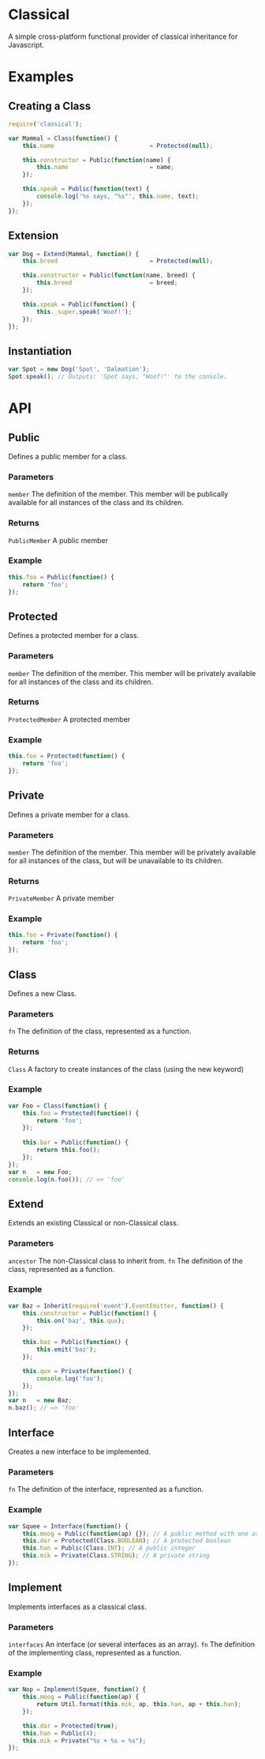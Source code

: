 # Classical
A simple cross-platform functional provider of classical inheritance for Javascript.

# Examples
## Creating a Class
```javascript
require('classical');

var Mammal = Class(function() {
    this.name                           = Protected(null);

    this.constructor = Public(function(name) {
        this.name                       = name;
    });

    this.speak = Public(function(text) {
        console.log('%s says, "%s"', this.name, text);
    });
});
```

## Extension
```javascript
var Dog = Extend(Mammal, function() {
    this.breed                          = Protected(null);

    this.constructor = Public(function(name, breed) {
        this.breed                      = breed;
    });

    this.speak = Public(function() {
        this._super.speak('Woof!');
    });
});
```

## Instantiation
```javascript
var Spot = new Dog('Spot', 'Dalmation');
Spot.speak(); // Outputs: 'Spot says, "Woof!"' to the console.
```

# API
## Public
Defines a public member for a class.

### Parameters
```member```        The definition of the member.  This member will be publically available 
                    for all instances of the class and its children.

### Returns
```PublicMember```  A public member 

### Example
```javascript
this.foo = Public(function() {
    return 'foo';
});
```

## Protected
Defines a protected member for a class.

### Parameters
```member```        The definition of the member.  This member will be privately available for
                    all instances of the class and its children.

### Returns
```ProtectedMember```   A protected member

### Example
```javascript
this.foo = Protected(function() {
    return 'foo';
});
```

## Private
Defines a private member for a class.

### Parameters
```member```        The definition of the member.  This member will be privately available for
                    all instances of the class, but will be unavailable to its children.

### Returns
```PrivateMember``` A private member

### Example
```javascript
this.foo = Private(function() {
    return 'foo';
});
```

## Class
Defines a new Class.

### Parameters
```fn```            The definition of the class, represented as a function.

### Returns
```Class```         A factory to create instances of the class (using the new keyword)

### Example
```javascript
var Foo = Class(function() {
    this.foo = Protected(function() {
        return 'foo';
    });
    
    this.bar = Public(function() {
        return this.foo();
    });
});
var n   = new Foo;
console.log(n.foo()); // => 'foo'
```
## Extend
Extends an existing Classical or non-Classical class.

### Parameters
```ancestor```      The non-Classical class to inherit from.
```fn```            The definition of the class, represented as a function.

### Example
```javascript
var Baz = Inherit(require('event').EventEmitter, function() {
    this.constructor = Public(function() {
        this.on('baz', this.qux);
    });

    this.baz = Public(function() {
        this.emit('baz');
    });

    this.qux = Private(function() {
        console.log('foo');
    });
});
var n   = new Baz;
n.baz(); // => 'foo'
```

## Interface
Creates a new interface to be implemented.

### Parameters
```fn```            The definition of the interface, represented as a function.

### Example
```javascript
var Squee = Interface(function() {
    this.moog = Public(function(ap) {}); // A public method with one argument.
    this.dar = Protected(Class.BOOLEAN); // A protected boolean
    this.han = Public(Class.INT); // A public integer
    this.mik = Private(Class.STRING); // A private string
});
```

## Implement
Implements interfaces as a classical class.

### Parameters
```interfaces```    An interface (or several interfaces as an array).
```fn```            The definition of the implementing class, represented as a function.

### Example
```javascript
var Nop = Implement(Squee, function() {
    this.moog = Public(function(ap) {
        return Util.format(this.mik, ap, this.han, ap + this.han);
    });

    this.dar = Protected(true);
    this.han = Public(4);
    this.mik = Private("%s + %s = %s");
});
```
